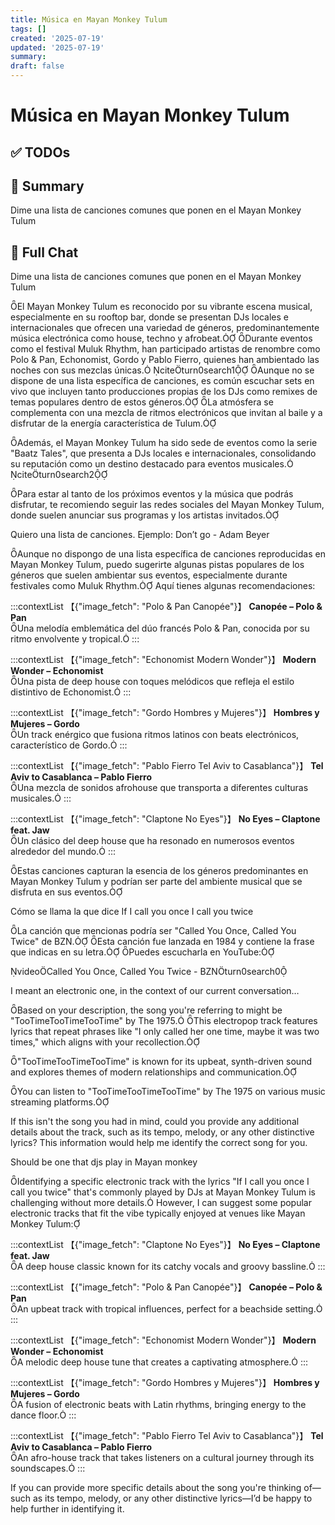 ```yaml
---
title: Música en Mayan Monkey Tulum
tags: []
created: '2025-07-19'
updated: '2025-07-19'
summary:
draft: false
---
```


# Música en Mayan Monkey Tulum

## ✅ TODOs


## 📌 Summary
Dime una lista de canciones comunes que ponen en el Mayan Monkey Tulum

## 🧠 Full Chat


Dime una lista de canciones comunes que ponen en el Mayan Monkey Tulum



El Mayan Monkey Tulum es reconocido por su vibrante escena musical, especialmente en su rooftop bar, donde se presentan DJs locales e internacionales que ofrecen una variedad de géneros, predominantemente música electrónica como house, techno y afrobeat. Durante eventos como el festival Muluk Rhythm, han participado artistas de renombre como Polo & Pan, Echonomist, Gordo y Pablo Fierro, quienes han ambientado las noches con sus mezclas únicas. citeturn0search1 Aunque no se dispone de una lista específica de canciones, es común escuchar sets en vivo que incluyen tanto producciones propias de los DJs como remixes de temas populares dentro de estos géneros. La atmósfera se complementa con una mezcla de ritmos electrónicos que invitan al baile y a disfrutar de la energía característica de Tulum.

Además, el Mayan Monkey Tulum ha sido sede de eventos como la serie "Baatz Tales", que presenta a DJs locales e internacionales, consolidando su reputación como un destino destacado para eventos musicales. citeturn0search2

Para estar al tanto de los próximos eventos y la música que podrás disfrutar, te recomiendo seguir las redes sociales del Mayan Monkey Tulum, donde suelen anunciar sus programas y los artistas invitados. 

Quiero una lista de canciones. Ejemplo:
Don’t go - Adam Beyer

Aunque no dispongo de una lista específica de canciones reproducidas en Mayan Monkey Tulum, puedo sugerirte algunas pistas populares de los géneros que suelen ambientar sus eventos, especialmente durante festivales como Muluk Rhythm. Aquí tienes algunas recomendaciones:

:::contextList
【{"image_fetch": "Polo & Pan Canopée"}】
**Canopée – Polo & Pan**  
Una melodía emblemática del dúo francés Polo & Pan, conocida por su ritmo envolvente y tropical.
:::

:::contextList
【{"image_fetch": "Echonomist Modern Wonder"}】
**Modern Wonder – Echonomist**  
Una pista de deep house con toques melódicos que refleja el estilo distintivo de Echonomist.
:::

:::contextList
【{"image_fetch": "Gordo Hombres y Mujeres"}】
**Hombres y Mujeres – Gordo**  
Un track enérgico que fusiona ritmos latinos con beats electrónicos, característico de Gordo.
:::

:::contextList
【{"image_fetch": "Pablo Fierro Tel Aviv to Casablanca"}】
**Tel Aviv to Casablanca – Pablo Fierro**  
Una mezcla de sonidos afrohouse que transporta a diferentes culturas musicales.
:::

:::contextList
【{"image_fetch": "Claptone No Eyes"}】
**No Eyes – Claptone feat. Jaw**  
Un clásico del deep house que ha resonado en numerosos eventos alrededor del mundo.
:::

Estas canciones capturan la esencia de los géneros predominantes en Mayan Monkey Tulum y podrían ser parte del ambiente musical que se disfruta en sus eventos. 

Cómo se llama la que dice If I call you once I call you twice

La canción que mencionas podría ser "Called You Once, Called You Twice" de BZN. Esta canción fue lanzada en 1984 y contiene la frase que indicas en su letra. Puedes escucharla en YouTube:

videoCalled You Once, Called You Twice - BZNturn0search0 

I meant an electronic one, in the context of our current conversation…

Based on your description, the song you're referring to might be "TooTimeTooTimeTooTime" by The 1975. This electropop track features lyrics that repeat phrases like "I only called her one time, maybe it was two times," which aligns with your recollection.

"TooTimeTooTimeTooTime" is known for its upbeat, synth-driven sound and explores themes of modern relationships and communication.

You can listen to "TooTimeTooTimeTooTime" by The 1975 on various music streaming platforms.

If this isn't the song you had in mind, could you provide any additional details about the track, such as its tempo, melody, or any other distinctive lyrics? This information would help me identify the correct song for you. 

Should be one that djs play in Mayan monkey

Identifying a specific electronic track with the lyrics "If I call you once I call you twice" that's commonly played by DJs at Mayan Monkey Tulum is challenging without more details. However, I can suggest some popular electronic tracks that fit the vibe typically enjoyed at venues like Mayan Monkey Tulum:

:::contextList
【{"image_fetch": "Claptone No Eyes"}】
**No Eyes – Claptone feat. Jaw**  
A deep house classic known for its catchy vocals and groovy bassline.
:::

:::contextList
【{"image_fetch": "Polo & Pan Canopée"}】
**Canopée – Polo & Pan**  
An upbeat track with tropical influences, perfect for a beachside setting.
:::

:::contextList
【{"image_fetch": "Echonomist Modern Wonder"}】
**Modern Wonder – Echonomist**  
A melodic deep house tune that creates a captivating atmosphere.
:::

:::contextList
【{"image_fetch": "Gordo Hombres y Mujeres"}】
**Hombres y Mujeres – Gordo**  
A fusion of electronic beats with Latin rhythms, bringing energy to the dance floor.
:::

:::contextList
【{"image_fetch": "Pablo Fierro Tel Aviv to Casablanca"}】
**Tel Aviv to Casablanca – Pablo Fierro**  
An afro-house track that takes listeners on a cultural journey through its soundscapes.
:::

If you can provide more specific details about the song you're thinking of—such as its tempo, melody, or any other distinctive lyrics—I’d be happy to help further in identifying it.